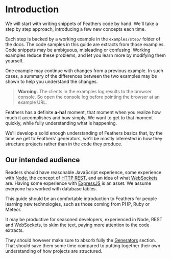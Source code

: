 # Introduction

We will start with writing snippets of Feathers code by hand.
We'll take a step by step approach, introducing a few new concepts each time.

Each step is backed by a working example in the `examples/step/` folder of the docs.
The code samples in this guide are extracts from those examples.
Code snippets may be ambiguous, misleading or confusing.
Working examples reduce these problems,
and let you learn more by modifying them yourself.

One example may continue with changes from a previous example.
In such cases, a summary of the differences between the two examples may be shown
to help you understand the changes.

> **Warning.** The clients in the examples log results to the browser console.
So open the console log before pointing the browser at an example URL.

Feathers has a definite **a-ha!** moment,
that moment when you realize how much it accomplishes and how simply.
We want to get to that moment quickly, while fully understanding what is happening.

We'll develop a solid enough understanding of Feathers basics that,
by the time we get to Feathers' generators,
we'll be mostly interested in how they structure projects rather than in the code they produce.

## Our intended audience

Readers should have reasonable JavaScript experience, some experience with
[Node](https://nodejs.org/en/),
the concept of [HTTP REST](https://en.wikipedia.org/wiki/Representational_state_transfer),
and an idea of what [WebSockets](https://www.html5rocks.com/en/tutorials/websockets/basics/) are.
Having some experience with [ExpressJS](http://expressjs.com/) is an asset.
We assume everyone has worked with database tables.

This guide should be an comfortable introduction to Feathers for people learning new technologies,
such as those coming from PHP, Ruby or Meteor.

It may be productive for seasoned developers, experienced in Node, REST and WebSockets,
to skim the text, paying more attention to the code extracts.

They should however make sure to absorb fully the [Generators](../generators/readme.md) section.
That should save them some time compared to putting together
their own understanding of how projects are structured.
